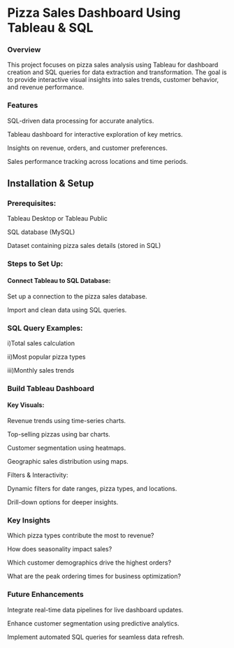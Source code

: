 # Pizza Sales Dashboard Using Tableau & SQL
### Overview
This project focuses on pizza sales analysis using Tableau for dashboard creation and SQL queries for data extraction and transformation. The goal is to provide interactive visual insights into sales trends, customer behavior, and revenue performance.

### Features
SQL-driven data processing for accurate analytics.

Tableau dashboard for interactive exploration of key metrics.

Insights on revenue, orders, and customer preferences.

Sales performance tracking across locations and time periods.

## Installation & Setup
### Prerequisites:
Tableau Desktop or Tableau Public

SQL database (MySQL)

Dataset containing pizza sales details (stored in SQL)
### Steps to Set Up:
#### Connect Tableau to SQL Database:

Set up a connection to the pizza sales database.

Import and clean data using SQL queries.
### SQL Query Examples:

i)Total sales calculation

ii)Most popular pizza types

iii)Monthly sales trends

### Build Tableau Dashboard

#### Key Visuals:

Revenue trends using time-series charts.

Top-selling pizzas using bar charts.

Customer segmentation using heatmaps.

Geographic sales distribution using maps.

Filters & Interactivity:

Dynamic filters for date ranges, pizza types, and locations.

Drill-down options for deeper insights.

### Key Insights
Which pizza types contribute the most to revenue?

How does seasonality impact sales?

Which customer demographics drive the highest orders?

What are the peak ordering times for business optimization?

### Future Enhancements
Integrate real-time data pipelines for live dashboard updates.

Enhance customer segmentation using predictive analytics.

Implement automated SQL queries for seamless data refresh.
